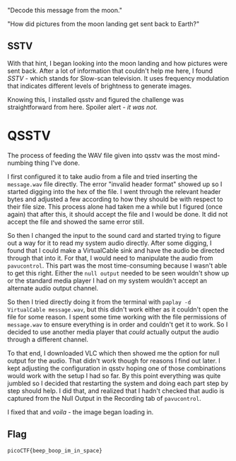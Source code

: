 "Decode this message from the moon."

"How did pictures from the moon landing get sent back to Earth?"

## SSTV

With that hint, I began looking into the moon landing and how pictures were sent back. After a lot of information that couldn't help me here, I found _SSTV_ - which stands for Slow-scan television. It uses frequency modulation that indicates different levels of brightness to generate images.

Knowing this, I installed qsstv and figured the challenge was straightforward from here. Spoiler alert - _it was not._

# QSSTV

The process of feeding the WAV file given into qsstv was the most mind-numbing thing I've done. 

I first configured it to take audio from a file and tried inserting the `message.wav` file directly. The error "invalid header format" showed up so I started digging into the hex of the file. I went through the relevant header bytes and adjusted a few according to how they should be with respect to their file size. This process alone had taken me a while but I figured (once again) that after this, it should accept the file and I would be done. It did not accept the file and showed the same error still. 

So then I changed the input to the sound card and started trying to figure out a way for it to read my system audio directly. After some digging, I found that I could make a VirtualCable sink and have the audio be directed through that into it. For that, I would need to manipulate the audio from `pavucontrol`. This part was the most time-consuming because I wasn't able to get this right. Either the `null output` needed to be seen wouldn't show up or the standard media player I had on my system wouldn't accept an alternate audio output channel. 

So then I tried directly doing it from the terminal with `paplay -d VirtualCable message.wav`, but this didn't work either as it couldn't open the file for some reason. I spent some time working with the file permissions of `message.wav` to ensure everything is in order and couldn't get it to work. So I decided to use another media player that _could_ actually output the audio through a different channel.

To that end, I downloaded VLC which then showed me the option for null output for the audio. That didn't work though for reasons I find out later. I kept adjusting the configuration in qsstv hoping one of those combinations would work with the setup I had so far. By this point everything was quite jumbled so I decided that restarting the system and doing each part step by step should help. I did that, and realized that I hadn't checked that audio is captured from the Null Output in the Recording tab of `pavucontrol`. 

I fixed that and _voila_ - the image began loading in. 

## Flag

`picoCTF{beep_boop_im_in_space}`